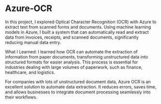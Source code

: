 # Azure-OCR

In this project, I explored Optical Character Recognition (OCR) with Azure to extract text from scanned forms and documents. Using machine learning models in Azure, I built a system that can automatically read and extract data from invoices, receipts, and scanned documents, significantly reducing manual data entry.

What I Learned: I learned how OCR can automate the extraction of information from paper documents, transforming unstructured data into structured formats for easier analysis. This process is essential for industries dealing with large volumes of paperwork, such as finance, healthcare, and logistics.

For companies with lots of unstructured document data, Azure OCR is an excellent solution to automate data extraction. It reduces errors, saves time, and allows businesses to integrate document processing seamlessly into their workflows.
